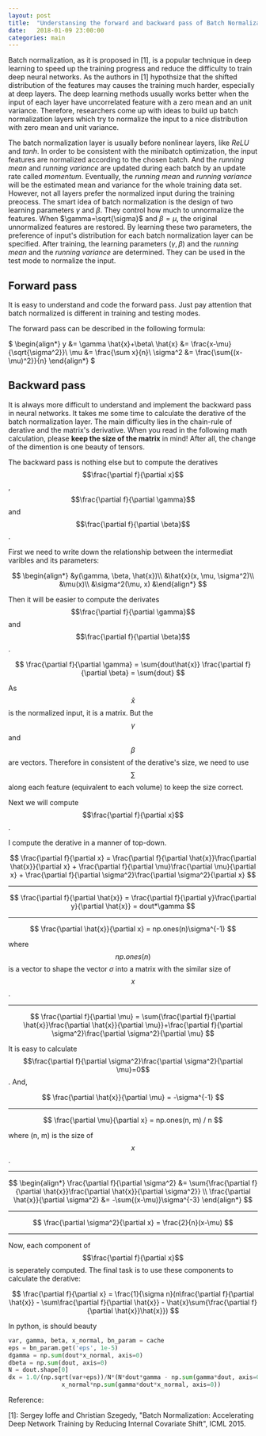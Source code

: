 ```yaml
---
layout: post
title:  "Understansing the forward and backward pass of Batch Normalization"
date:   2018-01-09 23:00:00
categories: main
---
```


Batch normalization, as it is proposed in [1], is a popular technique in deep learning to speed up the training progress and reduce the difficulty to train deep neural networks. As the authors in [1] hypothsize that the shifted distribution of the features may causes the training much harder, especially at deep layers. The deep learning methods usually works better when the input of each layer have uncorrelated feature with a zero mean and an unit variance. Therefore, researchers come up with ideas to build up batch normalization layers which try to normalize the input to a nice distribution with zero mean and unit variance. 

The batch normalization layer is usually before nonlinear layers, like *ReLU* and *tanh*. In order to be consistent with the minibatch optimization, the input features are normalized according to the chosen batch. And the *running mean* and *running variance* are updated during each batch by an update rate called *momentum*. Eventually, the *running mean* and *running variance* will be the estimated mean and variance for the whole training data set. However, not all layers prefer the normalized input during the training preocess. The smart idea of batch normalization is the design of two learning parameters $\gamma$ and $\beta$. They control how much to unnormalize the features. When $\gamma=\sqrt{\sigma}$ and $\beta=\mu$, the original unnormalized features are restored. By learning these two parameters, the preference of input's distribution for each batch normalization layer can be specified. After training, the learning parameters ($\gamma, \beta$) and the *running mean* and the *running variance* are determined. They can be used in the test mode to normalize the input.

## Forward pass

It is easy to understand and code the forward pass. Just pay attention that batch normalized is different in training and testing modes.

The forward pass can be described in the following formula:

$
\begin{align*}
y &= \gamma \hat{x}+\beta\\
\hat{x} &= \frac{x-\mu}{\sqrt{\sigma^2}}\\
\mu &= \frac{\sum x}{n}\\
\sigma^2 &= \frac{\sum{(x-\mu)^2}}{n}
\end{align*}
$

## Backward pass

It is always more difficult to understand and implement the backward pass in neural networks. It takes me some time to calculate the derative of the batch normalization layer. The main difficulty lies in the chain-rule of derative and the matrix's derivative. When you read in the following math calculation, please **keep the size of the matrix** in mind! After all, the change of the dimention is one beauty of tensors.

The backward pass is nothing else but to compute the deratives $$\frac{\partial f}{\partial x}$$, $$\frac{\partial f}{\partial \gamma}$$ and $$\frac{\partial f}{\partial \beta}$$.

First we need to write down the relationship between the intermediat varibles and its parameters:

$$
\begin{align*}
&y(\gamma, \beta, \hat{x})\\
&\hat{x}(x, \mu, \sigma^2)\\
&\mu(x)\\
&\sigma^2(\mu, x)
&\end{align*}
$$

Then it will be easier to compute the derivates $$\frac{\partial f}{\partial \gamma}$$ and $$\frac{\partial f}{\partial \beta}$$.

$$
\frac{\partial f}{\partial \gamma} = \sum{dout\hat{x}}
\frac{\partial f}{\partial \beta} = \sum{dout}
$$

As $$\hat{x}$$ is the normalized input, it is a matrix. But the $$\gamma$$ and $$\beta$$ are vectors. Therefore in consistent of the derative's size, we need to use $$\sum$$ along each feature (equivalent to each volume) to keep the size correct.

Next we will compute $$\frac{\partial f}{\partial x}$$.

I compute the derative in a manner of top-down.

$$
\frac{\partial f}{\partial x} = \frac{\partial f}{\partial \hat{x}}\frac{\partial \hat{x}}{\partial x} + \frac{\partial f}{\partial \mu}\frac{\partial \mu}{\partial x} + \frac{\partial f}{\partial \sigma^2}\frac{\partial \sigma^2}{\partial x}
$$

---

$$
\frac{\partial f}{\partial \hat{x}} = \frac{\partial f}{\partial y}\frac{\partial y}{\partial \hat{x}} = dout*\gamma
$$

---

$$
\frac{\partial \hat{x}}{\partial x} = np.ones(n)\sigma^{-1}
$$

where $$np.ones(n)$$ is a vector to shape the vector $\sigma$ into a matrix with the similar size of $$x$$.

---

$$
\frac{\partial f}{\partial \mu} = \sum{\frac{\partial f}{\partial \hat{x}}\frac{\partial \hat{x}}{\partial \mu}}+\frac{\partial f}{\partial \sigma^2}\frac{\partial \sigma^2}{\partial \mu}
$$

It is easy to calculate $$\frac{\partial f}{\partial \sigma^2}\frac{\partial \sigma^2}{\partial \mu}=0$$. And,

$$
\frac{\partial \hat{x}}{\partial \mu} = -\sigma^{-1}
$$

---

$$
\frac{\partial \mu}{\partial x} = np.ones(n, m) / n
$$

where (n, m) is the size of $$x$$.

---

$$
\begin{align*}
\frac{\partial f}{\partial \sigma^2} &= \sum{\frac{\partial f}{\partial \hat{x}}\frac{\partial \hat{x}}{\partial \sigma^2}} \\
\frac{\partial \hat{x}}{\partial \sigma^2} &= -\sum{(x-\mu)}\sigma^{-3}
\end{align*}
$$

---

$$
\frac{\partial \sigma^2}{\partial x} = \frac{2}{n}(x-\mu)
$$

---

Now, each component of $$\frac{\partial f}{\partial x}$$ is seperately computed. The final task is to use these components to calculate the derative:

$$
\frac{\partial f}{\partial x} = \frac{1}{\sigma n}(n\frac{\partial f}{\partial \hat{x}} - \sum\frac{\partial f}{\partial \hat{x}} - \hat{x}\sum{\frac{\partial f}{\partial \hat{x}}\hat{x}})
$$

In python, is should beauty

```python
var, gamma, beta, x_normal, bn_param = cache
eps = bn_param.get('eps', 1e-5)
dgamma = np.sum(dout*x_normal, axis=0)
dbeta = np.sum(dout, axis=0)
N = dout.shape[0]
dx = 1.0/(np.sqrt(var+eps))/N*(N*dout*gamma - np.sum(gamma*dout, axis=0) -
               x_normal*np.sum(gamma*dout*x_normal, axis=0))
```

Reference:

[1]: Sergey Ioffe and Christian Szegedy, "Batch Normalization: Accelerating Deep Network Training by Reducing Internal Covariate Shift", ICML 2015.
